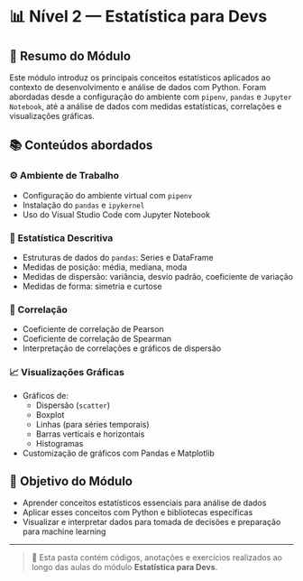 # 📊 Nível 2 — Estatística para Devs

## 📄 Resumo do Módulo

Este módulo introduz os principais conceitos estatísticos aplicados ao contexto de desenvolvimento e análise de dados com Python. Foram abordadas desde a configuração do ambiente com `pipenv`, `pandas` e `Jupyter Notebook`, até a análise de dados com medidas estatísticas, correlações e visualizações gráficas.

## 📚 Conteúdos abordados

### ⚙️ Ambiente de Trabalho
- Configuração do ambiente virtual com `pipenv`
- Instalação do `pandas` e `ipykernel`
- Uso do Visual Studio Code com Jupyter Notebook

### 🧮 Estatística Descritiva
- Estruturas de dados do `pandas`: Series e DataFrame
- Medidas de posição: média, mediana, moda
- Medidas de dispersão: variância, desvio padrão, coeficiente de variação
- Medidas de forma: simetria e curtose

### 🔗 Correlação
- Coeficiente de correlação de Pearson
- Coeficiente de correlação de Spearman
- Interpretação de correlações e gráficos de dispersão

### 📈 Visualizações Gráficas
- Gráficos de:
  - Dispersão (`scatter`)
  - Boxplot
  - Linhas (para séries temporais)
  - Barras verticais e horizontais
  - Histogramas
- Customização de gráficos com Pandas e Matplotlib

## 🎯 Objetivo do Módulo

- Aprender conceitos estatísticos essenciais para análise de dados
- Aplicar esses conceitos com Python e bibliotecas específicas
- Visualizar e interpretar dados para tomada de decisões e preparação para machine learning

---

> 📌 Esta pasta contém códigos, anotações e exercícios realizados ao longo das aulas do módulo **Estatística para Devs**.
